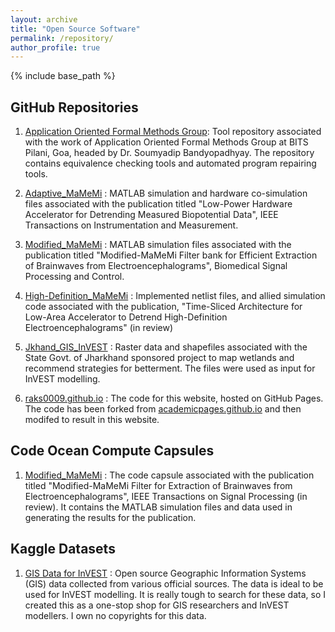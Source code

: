 ```yaml
---
layout: archive
title: "Open Source Software"
permalink: /repository/
author_profile: true
---
```


{% include base_path %}

## GitHub Repositories

1) <a href='https://github.com/raks0009/AOFM'>Application Oriented Formal Methods Group</a>: Tool repository associated with the work of Application Oriented Formal Methods Group at BITS Pilani, Goa, headed by Dr. Soumyadip Bandyopadhyay. The repository contains equivalence checking tools and automated program repairing tools. 

2) <a href='https://github.com/raks0009/Adaptive_MameMi'>Adaptive_MaMeMi</a> : MATLAB simulation and hardware co-simulation files associated with the publication titled "Low-Power Hardware Accelerator for Detrending Measured Biopotential Data", IEEE Transactions on Instrumentation and Measurement.

3) <a href='https://github.com/raks0009/Modified_MameMi'>Modified_MaMeMi</a> : MATLAB simulation files associated with the publication titled "Modified-MaMeMi Filter bank for Efficient Extraction of Brainwaves from Electroencephalograms", Biomedical Signal Processing and Control.

4) <a href='https://doi.org/10.5281/zenodo.5040605'>High-Definition_MaMeMi</a> : Implemented netlist files, and allied simulation code associated with the publication, "Time-Sliced Architecture for Low-Area Accelerator to Detrend High-Definition Electroencephalograms" (in review)

5) <a href='https://github.com/raks0009/Jkhand_GIS_InVEST'>Jkhand_GIS_InVEST</a> : Raster data and shapefiles associated with the State Govt. of Jharkhand sponsored project to map wetlands and recommend strategies for betterment. The files were used as input for InVEST modelling.

6) <a href='https://github.com/raks0009/raks0009.github.io'>raks0009.github.io</a> : The code for this website, hosted on GitHub Pages. The code has been forked from  <a href='https://github.com/academicpages/academicpages.github.io'>academicpages.github.io</a> and then modifed to result in this website.

## Code Ocean Compute Capsules

1) <a href='https://codeocean.com/capsule/0733162/tree'>Modified_MaMeMi</a> : The code capsule associated with the publication titled "Modified-MaMeMi Filter for Extraction of Brainwaves from Electroencephalograms", IEEE Transactions on Signal Processing (in review). It contains the MATLAB simulation files and data used in generating the results for the publication.

## Kaggle Datasets

1) <a href='https://www.kaggle.com/rakshitmittal/jharkhand-gis-data-for-invest'>GIS Data for InVEST</a> : Open source Geographic Information Systems (GIS) data collected from various official sources. The data is ideal to be used for InVEST modelling. It is really tough to search for these data, so I created this as a one-stop shop for GIS researchers and InVEST modellers. I own no copyrights for this data. 
